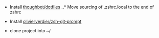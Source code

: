 * Install [thoughbot/dotfiles](https://github.com/thoughbot/dotfiles)
..* Move sourcing of .zshrc.local to the end of zshrc
* Install [olivierverdier/zsh-git-prompt](https://github.com/olivierverdier/zsh-git-prompt)

* clone project into ~/

